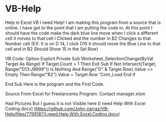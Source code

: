# VB-Help
Help in Excel VB
I need Help!
I am making this program from a source that is online.
 I have got to the point that I am putting the code in.
At this point I should have the code make the dark blue line move when I click a different cell it moves to that cell I Clicked and the number in B2 Changes to that Number cell (EX: It is on D 14, I click D15 it should move the Blue Line to that cell and in B2 Should Show 15 in the Sel Row)

 



VB Code:
Option Explicit
Private Sub Worksheet_SelectionChange(ByVal Target As Range)
If Target.Count > 1 Then Exit Sub
If Not Intersect(Target, Range("D13:J9999")) Is Nothing And Range("D" & Target.Row).Value <> Empty Then Range("B2").Value = Target.Row
'Cont_Load
End If

End Sub
Here is the program and the First Code.
 

Source From
Excel for Freelanceres
Program: Contact manager.xlsm


Had Pictures But I guess it is not Visible here
[I need Help With Excel Coding.docx]
(https://github.com/John-zarraz/VB-Help/files/7799187/I.need.Help.With.Excel.Coding.docx)
